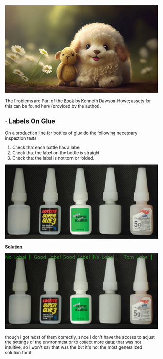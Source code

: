 <a href="https://www.freepik.com/free-photo/young-puppy-sitting-nature-looking-cute-generative-ai_40968144.htm#query=cute%20animal&position=7&from_view=keyword&track=ais"><img src="./images/young-puppy-sitting-nature-looking-cute-generative-ai.jpg"></a>

The Problems are Part of the [Book](https://www.amazon.in/Practical-Introduction-Computer-Imaging-Technology/dp/1118848454) by Kenneth Dawson-Howe;  assets for this can be found [here](https://publications.scss.tcd.ie/book-supplements/A-Practical-Introduction-to-Computer-Vision-with-OpenCV/Problems/) (provided by the author).

## · Labels On Glue

On a production line for bottles of glue do the following necessary inspection tests

1. Check that each bottle has a label.
2. Check that the label on the bottle is straight.
3. Check that the label is not torn or folded.

<img src="./Labels On Glue/problem_banner.png">

<b><a href='./Labels On Glue/main.py'>Solution</a></b>

<img src="./Labels On Glue/result.png">
<br>

though i got most of them correctly, since i don't have the access to adjust the settings of the environment or to collect more data; that was not intuitive, so i won't say that was the but it's not the most generalized solution for it.

